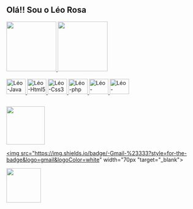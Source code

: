 ## Olá!! Sou o Léo Rosa

<div>
  <a href="https://github.com/leorosa123">
  <img height="130em" src="https://github-readme-stats.vercel.app/api?username=leorosa123&show_icons=true&theme=codeSTACKr&include_all_commits=true&count_private=true"/>
  <img height="130em" src="https://github-readme-stats.vercel.app/api/top-langs/?username=leorosa123&layout=compact&langs_count=7&theme=codeSTACKr"/>
</div>

<div style="display: inline_block"><br>
    <img alt="Léo-Java" height="40" width="50" src="https://cdn.jsdelivr.net/gh/devicons/devicon/icons/java/java-original.svg"/>
    <img alt="Léo-Html5" height="40" width="50" src="https://cdn.jsdelivr.net/gh/devicons/devicon/icons/html5/html5-plain-wordmark.svg"/>
    <img alt="Léo-Css3" height="40" width="50" src="https://cdn.jsdelivr.net/gh/devicons/devicon/icons/css3/css3-plain-wordmark.svg"/>
    <img alt="Léo-php" height="40" width="50" src="https://cdn.jsdelivr.net/gh/devicons/devicon/icons/php/php-plain.svg"/>
    <img alt="Léo-Python" height="40" width="50" src="https://cdn.jsdelivr.net/gh/devicons/devicon/icons/python/python-original-wordmark.svg"/>
    <img alt="Léo-Mysql" height="40" width="50" src="https://cdn.jsdelivr.net/gh/devicons/devicon/icons/mysql/mysql-original-wordmark.svg"/>
</div>

##

<div>
 <a href="https://www.instagram.com/leo_rosaz/" target="_blank"><img src="https://img.shields.io/badge/-Instagram-%23E4405F?style=for-the-badge&logo=instagram&logoColor=white" target="_blank" width="100px"></a>

 <a href = "mailto:leocamargorosa12@gmail.com"><img src="https://img.shields.io/badge/-Gmail-%23333?style=for-the-badge&logo=gmail&logoColor=white" width="70px "target="_blank"></a>

 <a href="https://www.linkedin.com/in/l%C3%A9o-rosa-220367234/" target="_blank"><img src="https://img.shields.io/badge/-LinkedIn-%230077B5?style=for-the-badge&logo=linkedin&logoColor=white" width="90" target="_blank"></a> 

</div>